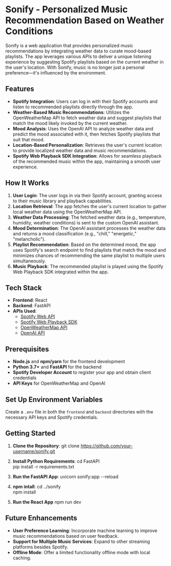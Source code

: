 # Sonify - Personalized Music Recommendation Based on Weather Conditions

Sonify is a web application that provides personalized music recommendations by integrating weather data to curate mood-based playlists. The app leverages various APIs to deliver a unique listening experience by suggesting Spotify playlists based on the current weather in the user's location. With Sonify, music is no longer just a personal preference—it's influenced by the environment.

## Features

- **Spotify Integration**: Users can log in with their Spotify accounts and listen to recommended playlists directly through the app.
- **Weather-Based Music Recommendations**: Utilizes the OpenWeatherMap API to fetch weather data and suggest playlists that match the mood likely invoked by the current weather.
- **Mood Analysis**: Uses the OpenAI API to analyze weather data and predict the mood associated with it, then fetches Spotify playlists that suit that mood.
- **Location-Based Personalization**: Retrieves the user's current location to provide localized weather data and music recommendations.
- **Spotify Web Playback SDK Integration**: Allows for seamless playback of the recommended music within the app, maintaining a smooth user experience.

## How It Works

1. **User Login**: The user logs in via their Spotify account, granting access to their music library and playback capabilities.
2. **Location Retrieval**: The app fetches the user's current location to gather local weather data using the OpenWeatherMap API.
3. **Weather Data Processing**: The fetched weather data (e.g., temperature, humidity, weather conditions) is sent to the custom OpenAI assistant.
4. **Mood Determination**: The OpenAI assistant processes the weather data and returns a mood classification (e.g., "chill," "energetic," "melancholic").
5. **Playlist Recommendation**: Based on the determined mood, the app uses Spotify's search endpoint to find playlists that match the mood and minimizes chances of recommending the same playlist to multiple users simultaneously.
6. **Music Playback**: The recommended playlist is played using the Spotify Web Playback SDK integrated within the app.

## Tech Stack

- **Frontend**: React
- **Backend**: FastAPI
- **APIs Used**:
  - [Spotify Web API](https://developer.spotify.com/documentation/web-api/)
  - [Spotify Web Playback SDK](https://developer.spotify.com/documentation/web-playback-sdk/)
  - [OpenWeatherMap API](https://openweathermap.org/api)
  - [OpenAI API](https://beta.openai.com/)

## Prerequisites

- **Node.js** and **npm/yarn** for the frontend development
- **Python 3.7+** and **FastAPI** for the backend
- **Spotify Developer Account** to register your app and obtain client credentials
- **API Keys** for OpenWeatherMap and OpenAI

## Set Up Environment Variables

Create a `.env` file in both the `frontend` and `backend` directories with the necessary API keys and Spotify credentials.

## Getting Started

1. **Clone the Repository**:
   git clone https://github.com/your-username/sonify.git

2. **Install Python Requirements**:
   cd FastAPI  
   pip install -r requirements.txt

3. **Run the FastAPI App**:
   uvicorn sonify:app --reload

4. **npm intall**:
   cd ../sonify  
   npm install

5. **Run the React App**
   npm run dev

## Future Enhancements

- **User Preference Learning**: Incorporate machine learning to improve music recommendations based on user feedback.
- **Support for Multiple Music Services**: Expand to other streaming platforms besides Spotify.
- **Offline Mode**: Offer a limited functionality offline mode with local caching.
